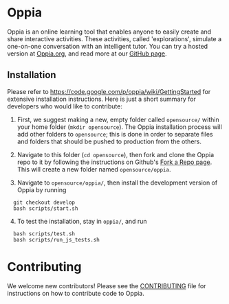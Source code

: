 # Oppia
Oppia is an online learning tool that enables anyone to easily create and share interactive activities. These activities, called 'explorations', simulate a one-on-one conversation with an intelligent tutor. You can try a hosted version at [Oppia.org](https://www.oppia.org), and read more at our [GitHub page](http://oppia.github.io/).

## Installation
Please refer to https://code.google.com/p/oppia/wiki/GettingStarted for extensive installation instructions. Here is just a short summary for developers who would like to contribute:

1. First, we suggest making a new, empty folder called `opensource/` within your home folder (`mkdir opensource`). The Oppia installation process will add other folders to `opensource`; this is done in order to separate files and folders that should be pushed to production from the others.

2. Navigate to this folder (`cd opensource`), then fork and clone the Oppia repo to it by following the instructions on Github's [Fork a Repo page](https://help.github.com/articles/fork-a-repo/). This will create a new folder named `opensource/oppia`.

3. Navigate to `opensource/oppia/`, then install the development version of Oppia by running

  ```
    git checkout develop
    bash scripts/start.sh
  ```

4. To test the installation, stay in `oppia/`, and run

  ```
    bash scripts/test.sh
    bash scripts/run_js_tests.sh
  ```

# Contributing

We welcome new contributors! Please see the [CONTRIBUTING](CONTRIBUTING.md) file for instructions on how to contribute code to Oppia.
